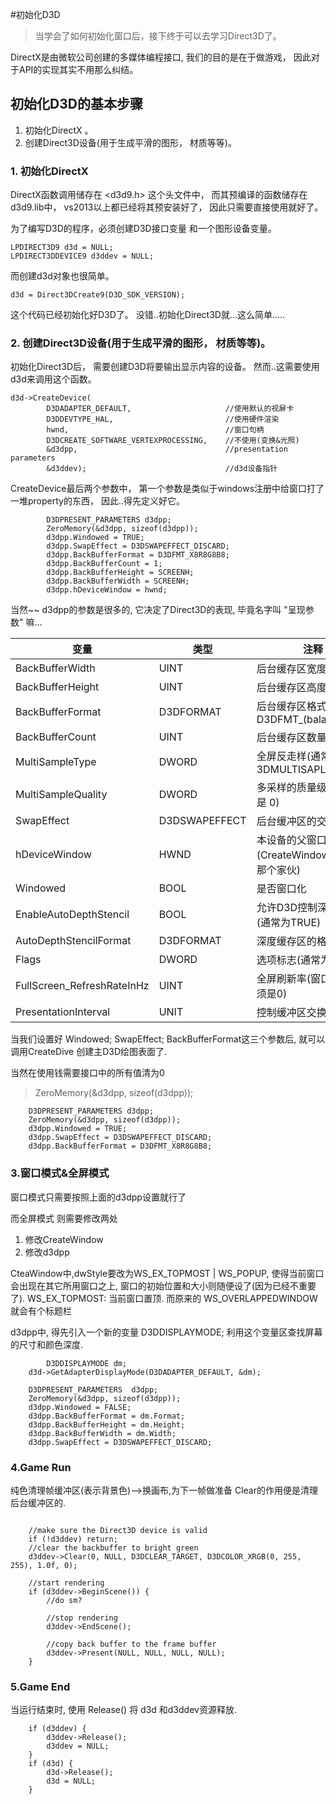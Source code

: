 #初始化D3D
>当学会了如何初始化窗口后，接下终于可以去学习Direct3D了。

DirectX是由微软公司创建的多媒体编程接口, 我们的目的是在于做游戏， 因此对于API的实现其实不用那么纠结。


## 初始化D3D的基本步骤
1. 初始化DirectX 。
2.  创建Direct3D设备(用于生成平滑的图形， 材质等等)。

### 1. 初始化DirectX 
DirectX函数调用储存在 \<d3d9.h> 这个头文件中， 而其预编译的函数储存在d3d9.lib中， vs2013以上都已经将其预安装好了， 因此只需要直接使用就好了。

为了编写D3D的程序，必须创建D3D接口变量 和一个图形设备变量。 

```
LPDIRECT3D9 d3d = NULL;
LPDIRECT3DDEVICE9 d3ddev = NULL;
```

而创建d3d对象也很简单。
```
d3d = Direct3DCreate9(D3D_SDK_VERSION);
```
这个代码已经初始化好D3D了。
没错..初始化Direct3D就...这么简单.....
### 2. 创建Direct3D设备(用于生成平滑的图形， 材质等等)。
初始化Direct3D后， 需要创建D3D将要输出显示内容的设备。 然而..这需要使用d3d来调用这个函数。
```
d3d->CreateDevice(
		D3DADAPTER_DEFAULT,                     //使用默认的视屏卡
		D3DDEVTYPE_HAL,                         //使用硬件渲染
		hwnd,                                   //窗口句柄
		D3DCREATE_SOFTWARE_VERTEXPROCESSING,    //不使用(变换&光照)
		&d3dpp,                                 //presentation parameters
		&d3ddev);                               //d3d设备指针
```

CreateDevice最后两个参数中， 第一个参数是类似于windows注册中给窗口打了一堆property的东西， 因此..得先定义好它。

```
        D3DPRESENT_PARAMETERS d3dpp;
        ZeroMemory(&d3dpp, sizeof(d3dpp));   
        d3dpp.Windowed = TRUE;
        d3dpp.SwapEffect = D3DSWAPEFFECT_DISCARD;
        d3dpp.BackBufferFormat = D3DFMT_X8R8G8B8;
        d3dpp.BackBufferCount = 1;  
        d3dpp.BackBufferHeight = SCREENH;
        d3dpp.BackBufferWidth = SCREENH;    
        d3dpp.hDeviceWindow = hwnd;
```
当然~~ d3dpp的参数是很多的, 它决定了Direct3D的表现, 毕竟名字叫 "呈现参数" 嘛...


变量             |类型          |注释
-|             - |-             |
BackBufferWidth  |UINT          |后台缓存区宽度
BackBufferHeight| UINT|后台缓存区高度
BackBufferFormat| D3DFORMAT|后台缓存区格式, 都是D3DFMT_(balablala)
BackBufferCount| UINT|后台缓存区数量
MultiSampleType|DWORD|全屏反走样(通常是 3DMULTISAPLE_NONE)
MultiSampleQuality| DWORD| 多采样的质量级别(通常是 0)
SwapEffect|D3DSWAPEFFECT| 后台缓冲区的交换模式
hDeviceWindow| HWND| 本设备的父窗口(CreateWindow创立的那个家伙)
Windowed|BOOL|是否窗口化
EnableAutoDepthStencil|BOOL| 允许D3D控制深度缓存区(通常为TRUE)
AutoDepthStencilFormat|D3DFORMAT| 深度缓存区的格式
Flags|DWORD| 选项标志(通常为0)
FullScreen_RefreshRateInHz|UINT| 全屏刷新率(窗口模式必须是0)
PresentationInterval|UNIT|控制缓冲区交换速率


当我们设置好 Windowed; SwapEffect; BackBufferFormat这三个参数后, 就可以调用CreateDive 创建主D3D绘图表面了.

当然在使用钱需要接口中的所有值清为0
>ZeroMemory(&d3dpp, sizeof(d3dpp));

```
	D3DPRESENT_PARAMETERS d3dpp;
	ZeroMemory(&d3dpp, sizeof(d3dpp));
	d3dpp.Windowed = TRUE;
	d3dpp.SwapEffect = D3DSWAPEFFECT_DISCARD;
	d3dpp.BackBufferFormat = D3DFMT_X8R8G8B8;
```

### 3.窗口模式&全屏模式
窗口模式只需要按照上面的d3dpp设置就行了

而全屏模式 则需要修改两处
1. 修改CreateWindow
2. 修改d3dpp

CteaWindow中,dwStyle要改为WS_EX_TOPMOST | WS_POPUP, 使得当前窗口会出现在其它所用窗口之上, 窗口的初始位置和大小则随便设了(因为已经不重要了). WS_EX_TOPMOST: 当前窗口置顶. 而原来的 WS_OVERLAPPEDWINDOW 就会有个标题栏

d3dpp中, 得先引入一个新的变量  D3DDISPLAYMODE; 利用这个变量区查找屏幕的尺寸和颜色深度.

```
        D3DDISPLAYMODE dm;
	d3d->GetAdapterDisplayMode(D3DADAPTER_DEFAULT, &dm);

	D3DPRESENT_PARAMETERS  d3dpp;
	ZeroMemory(&d3dpp, sizeof(d3dpp));
	d3dpp.Windowed = FALSE;
	d3dpp.BackBufferFormat = dm.Format;
	d3dpp.BackBufferHeight = dm.Height;
	d3dpp.BackBufferWidth = dm.Width;
	d3dpp.SwapEffect = D3DSWAPEFFECT_DISCARD;
```
### 4.Game Run
纯色清理帧缓冲区(表示背景色)-->换画布,为下一帧做准备
Clear的作用便是清理后台缓冲区的.
```

	//make sure the Direct3D device is valid
	if (!d3ddev) return;
	//clear the backbuffer to bright green
	d3ddev->Clear(0, NULL, D3DCLEAR_TARGET, D3DCOLOR_XRGB(0, 255, 255), 1.0f, 0);

	//start rendering
	if (d3ddev->BeginScene()) {
		//do sm?

		//stop rendering
		d3ddev->EndScene();

		//copy back buffer to the frame buffer
		d3ddev->Present(NULL, NULL, NULL, NULL);
	}
```
### 5.Game End

当运行结束时, 使用 Release() 将 d3d 和d3ddev资源释放.
```
	if (d3ddev) {
		d3ddev->Release();
		d3ddev = NULL;
	}
	if (d3d) {
		d3d->Release();
		d3d = NULL;
	}
```

